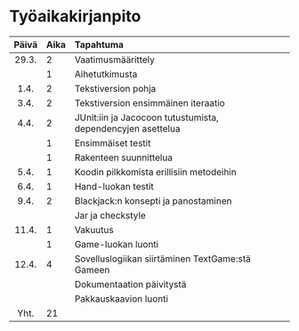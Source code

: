 # Työaikakirjanpito

| Päivä | Aika | Tapahtuma |
| :----:|:-----| :-----|
| 29.3. | 2    | Vaatimusmäärittely |
|       | 1    | Aihetutkimusta |
|  1.4. | 2    | Tekstiversion pohja |
|  3.4. | 2    | Tekstiversion ensimmäinen iteraatio |
|  4.4. | 2    | JUnit:iin ja Jacocoon tutustumista, dependencyjen asettelua |
|       | 1    | Ensimmäiset testit |
|       | 1    | Rakenteen suunnittelua |
|  5.4. | 1    | Koodin pilkkomista erillisiin metodeihin |
|  6.4. | 1    | Hand-luokan testit |
|  9.4. | 2    | Blackjack:n konsepti ja panostaminen |
|       |      | Jar ja checkstyle |
| 11.4. | 1    | Vakuutus |
|       | 1    | Game-luokan luonti |
| 12.4. | 4    | Sovelluslogiikan siirtäminen TextGame:stä Gameen |
|       |      | Dokumentaation päivitystä |
|       |      | Pakkauskaavion luonti |
|  Yht. | 21   |  |
